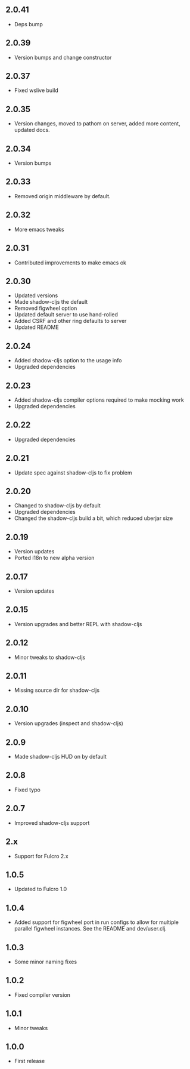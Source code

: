 2.0.41
------
- Deps bump

2.0.39
------
- Version bumps and change constructor

2.0.37
------
- Fixed wslive build

2.0.35
------
- Version changes, moved to pathom on server, added more content,
updated docs.

2.0.34
------
- Version bumps

2.0.33
------
- Removed origin middleware by default.

2.0.32
------
- More emacs tweaks

2.0.31
------
- Contributed improvements to make emacs ok

2.0.30
------
- Updated versions
- Made shadow-cljs the default
- Removed figwheel option
- Updated default server to use hand-rolled
- Added CSRF and other ring defaults to server
- Updated README

2.0.24
------
- Added shadow-cljs option to the usage info
- Upgraded dependencies

2.0.23
------
- Added shadow-cljs compiler options required to make mocking work
- Upgraded dependencies

2.0.22
------
- Upgraded dependencies

2.0.21
------
- Update spec against shadow-cljs to fix problem

2.0.20
------
- Changed to shadow-cljs by default
- Upgraded dependencies
- Changed the shadow-cljs build a bit, which reduced uberjar size

2.0.19
------
- Version updates
- Ported i18n to new alpha version

2.0.17
------
- Version updates

2.0.15
------
- Version upgrades and better REPL with shadow-cljs

2.0.12
------
- Minor tweaks to shadow-cljs

2.0.11
------
- Missing source dir for shadow-cljs

2.0.10
------
- Version upgrades (inspect and shadow-cljs)

2.0.9
-----
- Made shadow-cljs HUD on by default

2.0.8
-----
- Fixed typo

2.0.7
-----
- Improved shadow-cljs support

2.x
---
- Support for Fulcro 2.x

1.0.5
-----
- Updated to Fulcro 1.0

1.0.4
-----
- Added support for figwheel port in run configs to allow for multiple
parallel figwheel instances. See the README and dev/user.clj.

1.0.3
-----
- Some minor naming fixes

1.0.2
-----
- Fixed compiler version

1.0.1
-----
- Minor tweaks

1.0.0
-----
- First release

